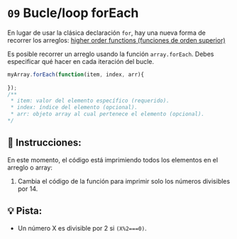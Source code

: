 # `09` Bucle/loop forEach 

En lugar de usar la clásica declaración `for`, hay una nueva forma de recorrer los arreglos: [ higher order functions (funciones de orden superior) ](https://www.youtube.com/watch?v=rRgD1yVwIvE)

Es posible recorrer un arreglo usando la función `array.forEach`. Debes especificar qué hacer en cada iteración del bucle.

```js
myArray.forEach(function(item, index, arr){
		
});
/**
 * item: valor del elemento específico (requerido).
 * index: índice del elemento (opcional).
 * arr: objeto array al cual pertenece el elemento (opcional).
*/
```

## :pencil: Instrucciones:

En este momento, el código está imprimiendo todos los elementos en el arreglo o array: 

1. Cambia el código de la función para imprimir solo los números divisibles por 14.

## :bulb: Pista:

+ Un número X es divisible por 2 si `(X%2===0)`.